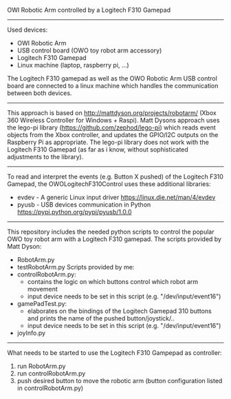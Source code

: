 OWI Robotic Arm controlled by a Logitech F310 Gamepad
_________________________________________________________________________________________________________________________________
Used devices:
 - OWI Robotic Arm
 - USB control board (OWO toy robot arm accessory)
 - Logitech F310 Gamepad
 - Linux machine (laptop, raspberry pi, ...)

The Logitech F310 gamepad as well as the OWO Robotic Arm USB control board are connected to a linux machine which handles the communication between both devices.
_________________________________________________________________________________________________________________________________

This approach is based on http://mattdyson.org/projects/robotarm/ (Xbox 360 Wireless Controller for Windows + Raspi).
Matt Dysons approach uses the lego-pi library (https://github.com/zephod/lego-pi) which reads event objects from the Xbox controller, and updates the GPIO/I2C outputs on the Raspberry Pi as appropriate. 
The lego-pi library does not work with the Logitech F310 Gamepad (as far as i know, without sophisticated adjustments to the library).
_________________________________________________________________________________________________________________________________

To read and interpret the events (e.g. Button X pushed) of the Logitech F310 Gamepad, the OWOLogitechF310Control uses these additional libraries:
- evdev - A generic Linux input driver https://linux.die.net/man/4/evdev
- pyusb - USB devices communication in Python https://pypi.python.org/pypi/pyusb/1.0.0
_________________________________________________________________________________________________________________________________

This repository includes the needed python scripts to control the popular OWO toy robot arm with a Logitech F310 gamepad.
The scripts provided by Matt Dyson:
  - RobotArm.py
  - testRobotArm.py
Scripts provided by me:
  - controlRobotArm.py:
    - contains the logic on which buttons control which robot arm movement
    - input device needs to be set in this script (e.g. "/dev/input/event16")
  - gamePadTest.py:
    - elaborates on the bindings of the Logitech Gamepad 310 buttons and prints the name of the pushed button/joystick/..
    - input device needs to be set in this script (e.g. "/dev/input/event16")
  - joyInfo.py
  _________________________________________________________________________________________________________________________________

 What needs to be started to use the Logitech F310 Gampepad as controller:
  1. run RobotArm.py
  2. run controlRobotArm.py
  3. push desired button to move the robotic arm (button configuration listed in controlRobotArm.py)

